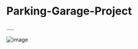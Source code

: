 # Parking-Garage-Project
.....

![image](https://github.com/Eyad-Alsahori/Parking-Garage-Project/assets/120857307/1b3120c7-e3c7-4504-9f27-54b9eda6ad19)
